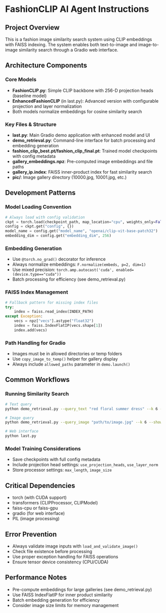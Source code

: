 # FashionCLIP AI Agent Instructions

## Project Overview
This is a fashion image similarity search system using CLIP embeddings with FAISS indexing. The system enables both text-to-image and image-to-image similarity search through a Gradio web interface.

## Architecture Components

### Core Models
- **FashionCLIP.py**: Simple CLIP backbone with 256-D projection heads (baseline model)
- **EnhancedFashionCLIP** (in last.py): Advanced version with configurable projection and layer normalization
- Both models normalize embeddings for cosine similarity search

### Key Files & Structure
- **last.py**: Main Gradio demo application with enhanced model and UI
- **demo_retrieval.py**: Command-line interface for batch processing and embedding generation
- **fashion_clip_best.pt/fashion_clip_final.pt**: Trained model checkpoints with config metadata
- **gallery_embeddings.npz**: Pre-computed image embeddings and file paths
- **gallery_ip.index**: FAISS inner-product index for fast similarity search
- **pic/**: Image gallery directory (10000.jpg, 10001.jpg, etc.)

## Development Patterns

### Model Loading Convention
```python
# Always load with config validation
ckpt = torch.load(checkpoint_path, map_location="cpu", weights_only=False)
config = ckpt.get("config", {})
model_name = config.get("model_name", "openai/clip-vit-base-patch32")
embedding_dim = config.get("embedding_dim", 256)
```

### Embedding Generation
- Use `@torch.no_grad()` decorator for inference
- Always normalize embeddings: `F.normalize(embeds, p=2, dim=1)`
- Use mixed precision: `torch.amp.autocast('cuda', enabled=(device.type=="cuda"))`
- Batch processing for efficiency (see demo_retrieval.py)

### FAISS Index Management
```python
# Fallback pattern for missing index files
try:
    index = faiss.read_index(INDEX_PATH)
except Exception:
    vecs = npz["vecs"].astype("float32")
    index = faiss.IndexFlatIP(vecs.shape[1])
    index.add(vecs)
```

### Path Handling for Gradio
- Images must be in allowed directories or temp folders
- Use `copy_image_to_temp()` helper for gallery display
- Always include `allowed_paths` parameter in `demo.launch()`

## Common Workflows

### Running Similarity Search
```bash
# Text query
python demo_retrieval.py --query_text "red floral summer dress" --k 6 --show

# Image query  
python demo_retrieval.py --query_image "path/to/image.jpg" --k 6 --show

# Web interface
python last.py
```

### Model Training Considerations
- Save checkpoints with full config metadata
- Include projection head settings: `use_projection_heads`, `use_layer_norm`
- Store processor settings: `max_length`, `image_size`

## Critical Dependencies
- torch (with CUDA support)
- transformers (CLIPProcessor, CLIPModel)
- faiss-cpu or faiss-gpu
- gradio (for web interface)
- PIL (image processing)

## Error Prevention
- Always validate image inputs with `load_and_validate_image()`
- Check file existence before processing
- Use proper exception handling for FAISS operations
- Ensure tensor device consistency (CPU/CUDA)

## Performance Notes
- Pre-compute embeddings for large galleries (see demo_retrieval.py)
- Use FAISS IndexFlatIP for inner product similarity
- Batch embedding generation for efficiency
- Consider image size limits for memory management